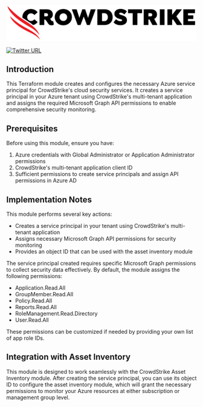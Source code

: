 ![CrowdStrike Service Principal for Azure terraform module](https://raw.githubusercontent.com/CrowdStrike/falconpy/main/docs/asset/cs-logo.png)

[![Twitter URL](https://img.shields.io/twitter/url?label=Follow%20%40CrowdStrike&style=social&url=https%3A%2F%2Ftwitter.com%2FCrowdStrike)](https://twitter.com/CrowdStrike)

## Introduction

This Terraform module creates and configures the necessary Azure service principal for CrowdStrike's cloud security services. It creates a service principal in your Azure tenant using CrowdStrike's multi-tenant application and assigns the required Microsoft Graph API permissions to enable comprehensive security monitoring.

## Prerequisites

Before using this module, ensure you have:

1. Azure credentials with Global Administrator or Application Administrator permissions
2. CrowdStrike's multi-tenant application client ID
3. Sufficient permissions to create service principals and assign API permissions in Azure AD

## Implementation Notes

This module performs several key actions:
- Creates a service principal in your tenant using CrowdStrike's multi-tenant application
- Assigns necessary Microsoft Graph API permissions for security monitoring
- Provides an object ID that can be used with the asset inventory module

The service principal created requires specific Microsoft Graph permissions to collect security data effectively. By default, the module assigns the following permissions:
- Application.Read.All
- GroupMember.Read.All
- Policy.Read.All
- Reports.Read.All
- RoleManagement.Read.Directory
- User.Read.All

These permissions can be customized if needed by providing your own list of app role IDs.

## Integration with Asset Inventory

This module is designed to work seamlessly with the CrowdStrike Asset Inventory module. After creating the service principal, you can use its object ID to configure the asset inventory module, which will grant the necessary permissions to monitor your Azure resources at either subscription or management group level.